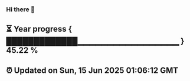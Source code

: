 ### Hi there 👋
⏳ Year progress { █████████████▁▁▁▁▁▁▁▁▁▁▁▁▁▁▁▁▁ } 45.22 %
---
⏰ Updated on Sun, 15 Jun 2025 01:06:12 GMT
---
